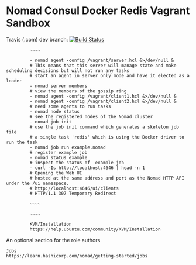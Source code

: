 Nomad Consul Docker Redis Vagrant Sandbox
=========

Travis (.com) dev branch:
[![Build Status](https://travis-ci.com/githubfoam/nomad-sandbox.svg?branch=test)](https://travis-ci.com/githubfoam/nomad-sandbox)  


             ~~~~

             - nomad agent -config /vagrant/server.hcl &>/dev/null &
             # This means that this server will manage state and make scheduling decisions but will not run any tasks
             # start an agent in server only mode and have it elected as a leader             
             - nomad server members
             # view the members of the gossip ring
             - nomad agent -config /vagrant/client1.hcl &>/dev/null &
             - nomad agent -config /vagrant/client2.hcl &>/dev/null &
             # need some agents to run tasks
             - nomad node status
             # see the registered nodes of the Nomad cluster
             - nomad job init
             # use the job init command which generates a skeleton job file
             # a single task 'redis' which is using the Docker driver to run the task
             - nomad job run example.nomad
             # register example job
             - nomad status example
             # inspect the status of  example job
             - curl -Is http://localhost:4646 | head -n 1
             # Opening the Web UI
             # hosted at the same address and port as the Nomad HTTP API under the /ui namespace.
             # http://localhost:4646/ui/clients
             # HTTP/1.1 307 Temporary Redirect

             ~~~~

             ~~~~

             KVM/Installation
             https://help.ubuntu.com/community/KVM/Installation

An optional section for the role authors

~~~~
Jobs
https://learn.hashicorp.com/nomad/getting-started/jobs
~~~~
